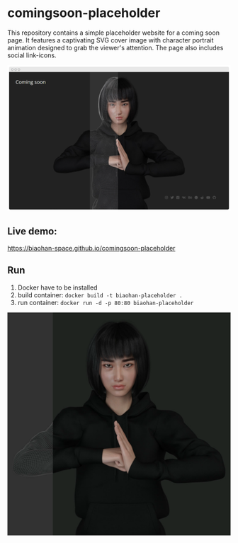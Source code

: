 # comingsoon-placeholder
This repository contains a simple placeholder website for a coming soon page. 
It features a captivating SVG cover image with character portrait animation designed to grab the viewer's attention. 
The page also includes social link-icons.


![彪悍 | biaohan.space](https://github.com/biaohan-space/comingsoon-placeholder/blob/main/imgs/screenshot.png?raw=true)


## Live demo:
https://biaohan-space.github.io/comingsoon-placeholder

## Run
1. Docker have to be installed
2. build container: `docker build -t biaohan-placeholder .`
2. run container: `docker run -d -p 80:80 biaohan-placeholder`

![彪悍 | biaohan.space](https://github.com/biaohan-space/comingsoon-placeholder/blob/main/imgs/biaohan_1080x1080.svg)
